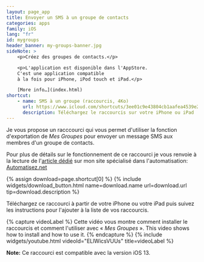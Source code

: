 ```yaml
---
layout: page_app
title: Envoyer un SMS à un groupe de contacts
categories: apps
family: iOS
lang: "fr"
id: mygroups
header_banner: my-groups-banner.jpg
sideNote: >
    <p>Créez des groupes de contacts.</p>

    <p>L'application est disponible dans l'AppStore.
    C'est une application compatible 
    à la fois pour iPhone, iPod touch et iPad.</p>

    [More info…](index.html)
shortcut:
    - name: SMS à un groupe (raccourcis, 4Ko)
      url: https://www.icloud.com/shortcuts/3ee01c9e43804cb1aafea4539e2a226d
      description: Téléchargez le raccourcis sur votre iPhone ou iPad
---
```


Je vous propose un racccourci qui vous permet d'utiliser la fonction
d'exportation de _Mes Groupes_ pour envoyer un message SMS aux membres
d'un groupe de contacts.

Pour plus de détails sur le fonctionnement de ce raccourci je vous
renvoie à la lecture de l'[article dédié][articleShortcut] sur mon site 
spécialisé dans l'automatisation: [Automatisez.net][automatisezNet]

{% assign download=page.shortcut[0] %}
{% include widgets/download_button.html 
    name=download.name 
    url=download.url 
    tip=download.description %}

Téléchargez ce raccourci à partir de votre iPhone ou votre iPad
puis suivez les instructions pour l'ajouter à la liste de vos
raccourcis.

{% capture videoLabel %}
Cette vidéo vous montre comment installer le raccourcis et comment
l'utiliser avec « _Mes Groupes_ ».
This video shows how to install and how to use it.
{% endcapture %}
{% include widgets/youtube.html videoId="ELlWicsVUUs" title=videoLabel %}

**Note:** Ce raccourci est compatible avec la version iOS 13.



[automatisezNet]: https://Automatisez.net/
[articleShortcut]: https://Automatisez.net/